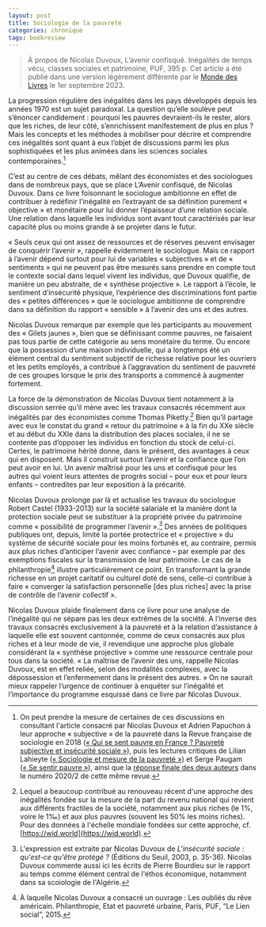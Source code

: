 ```yaml
---
layout: post
title: Sociologie de la pauvreté
categories: chronique
tags: bookreview
---
```


> À propos de Nicolas Duvoux, L’avenir confisqué. Inégalités de temps vécu, classes sociales et patrimoine, PUF, 395 p. Cet article a été publié dans une version légèrement différente par le [Monde des Livres](https://www.lemonde.fr/livres/article/2023/08/31/l-avenir-confisque-de-nicolas-duvoux-les-lendemains-qui-chantent-pour-les-riches-plus-que-pour-les-pauvres_6187276_3260.html) le 1er septembre 2023.

La progression régulière des inégalités dans les pays développés depuis les années 1970 est un sujet paradoxal. La question qu’elle soulève peut s’énoncer candidement : pourquoi les pauvres devraient-ils le rester, alors que les riches, de leur côté, s’enrichissent manifestement de plus en plus ? Mais les concepts et les méthodes à mobiliser pour décrire et comprendre ces inégalités sont quant à eux l’objet de discussions parmi les plus sophistiquées et les plus animées dans les sciences sociales contemporaines.[^1]

C’est au centre de ces débats, mêlant des économistes et des sociologues dans de nombreux pays, que se place L’Avenir confisqué, de Nicolas Duvoux. Dans ce livre foisonnant le sociologue ambitionne en effet de contribuer à redéfinir l’inégalité en l’extrayant de sa définition purement « objective » et monétaire pour lui donner l’épaisseur d’une relation sociale. Une relation dans laquelle les individus sont avant tout caractérisés par leur capacité plus ou moins grande à se projeter dans le futur.

« Seuls ceux qui ont assez de ressources et de réserves peuvent envisager de conquérir l’avenir », rappelle évidemment le sociologue. Mais ce rapport à l’avenir dépend surtout pour lui de variables « subjectives » et de « sentiments » qui ne peuvent pas être mesurés sans prendre en compte tout le contexte social dans lequel vivent les individus, que Duvoux qualifie, de manière un peu abstraite, de « synthèse projective ». Le rapport à l’école, le sentiment d’insécurité physique, l’expérience des discriminations font partie des « petites différences » que le sociologue ambitionne de comprendre dans sa définition du rapport « sensible » à l’avenir des uns et des autres.

Nicolas Duvoux remarque par exemple que les participants au mouvement des « Gilets jaunes », bien que se définissant comme pauvres, ne faisaient pas tous partie de cette catégorie au sens monétaire du terme. Ou encore que la possession d’une maison individuelle, qui a longtemps été un élément central du sentiment subjectif de richesse relative pour les ouvriers et les petits employés, a contribué à l’aggravation du sentiment de pauvreté de ces groupes lorsque le prix des transports a commencé à augmenter fortement.

La force de la démonstration de Nicolas Duvoux tient notamment à la discussion serrée qu’il mène avec les travaux consacrés récemment aux inégalités par des économistes comme Thomas Piketty.[^2] Bien qu’il partage avec eux le constat du grand « retour du patrimoine » à la fin du XXe siècle et au début du XXIe dans la distribution des places sociales, il ne se contente pas d’opposer les individus en fonction du stock de celui-ci. Certes, le patrimoine hérité donne, dans le présent, des avantages à ceux qui en disposent. Mais il construit surtout l’avenir et la confiance que l’on peut avoir en lui. Un avenir maîtrisé pour les uns et confisqué pour les autres qui voient leurs attentes de progrès social – pour eux et pour leurs enfants – contredites par leur exposition à la précarité.

Nicolas Duvoux prolonge par là et actualise les travaux du sociologue Robert Castel (1933-2013) sur la société salariale et la manière dont la protection sociale peut se substituer à la propriété privée du patrimoine comme « possibilité de programmer l’avenir ».[^3] Des années de politiques publiques ont, depuis, limité la portée protectrice et « projective » du système de sécurité sociale pour les moins fortunés et, au contraire, permis aux plus riches d’anticiper l’avenir avec confiance – par exemple par des exemptions fiscales sur la transmission de leur patrimoine. Le cas de la philanthropie[^4] illustre particulièrement ce point. En transformant la grande richesse en un projet caritatif ou culturel doté de sens, celle-ci contribue à faire « converger la satisfaction personnelle [des plus riches] avec la prise de contrôle de l’avenir collectif ».

Nicolas Duvoux plaide finalement dans ce livre pour une analyse de l’inégalité qui ne sépare pas les deux extrêmes de la société. A l’inverse des travaux consacrés exclusivement à la pauvreté et à la relation d’assistance à laquelle elle est souvent cantonnée, comme de ceux consacrés aux plus riches et à leur mode de vie, il revendique une approche plus globale considérant la « synthèse projective » comme une ressource centrale pour tous dans la société. « La maîtrise de l’avenir des uns, rappelle Nicolas Duvoux, est en effet reliée, selon des modalités complexes, avec la dépossession et l’enfermement dans le présent des autres. » On ne saurait mieux rappeler l’urgence de continuer à enquêter sur l’inégalité et l’importance du programme esquissé dans ce livre par Nicolas Duvoux.

[^1]: On peut prendre la mesure de certaines de ces discussions en consultant l'article consacré par Nicolas Duvoux et Adrien Papuchon à leur approche « subjective » de la pauvreté dans la Revue française de sociologie en 2018 ([« Qui se sent pauvre en France ? Pauvreté subjective et insécurité sociale »](https://www.cairn.info/revue-francaise-de-sociologie-2018-4-page-607.htm)), puis les lectures critiques de Lilian Lahieyte ([« Sociologie et mesure de la pauvreté »](https://www.cairn.info/revue-francaise-de-sociologie-2020-2-page-275.htm)) et Serge Paugam ([« Se sentir pauvre »](https://www.cairn.info/revue-francaise-de-sociologie-2020-2-page-281.htm)), ainsi que la [réponse finale des deux auteurs](https://www.cairn.info/revue-francaise-de-sociologie-2020-2-page-293.htm) dans le numéro 2020/2 de cette même revue.
[^2]: Lequel a beaucoup contribué au renouveau récent d'une approche des inégalités fondée sur la mesure de la part du revenu national qui revient aux différents fractiles de la société, notamment aux plus riches (le 1%, voire le 1‰) et aux plus pauvres (souvent les 50% les moins riches). Pour des données à l'échelle mondiale fondées sur cette approche, cf. [https://wid.world](https://wid.world).
[^3]: L'expression est extraite par Nicolas Duvoux de *L'insécurité sociale : qu'est-ce qu'être protégé ?* (Éditions du Seuil, 2003, p. 35-36). Nicolas Duvoux commente aussi ici les écrits de Pierre Bourdieu sur le rapport au temps comme élément central de l'éthos économique, notamment dans sa scoiologie de l'Algérie.
[^4]: À laquelle Nicolas Duvoux a consacré un ouvrage : Les oubliés du rêve américain. Philanthropie, Etat et pauvreté urbaine, Paris, PUF, “Le Lien social”, 2015.
